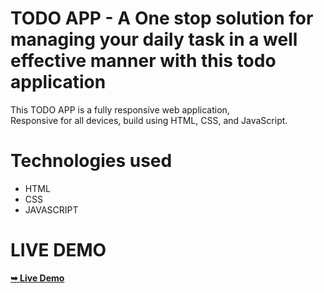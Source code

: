 <H1 align="left">TODO APP - A One stop solution for managing your daily task in a well effective manner with this todo application</H1>

 This  TODO APP is a fully responsive web application, <br /> Responsive for all devices, build using HTML, CSS, and JavaScript.

<h1 align="left">Technologies used</h1>
<ul>
  <li>HTML</li>
  <li>CSS</li>
  <li>JAVASCRIPT</li>
</ul>

<h1 align="left">LIVE DEMO</h1>
<a href="https://kamranahmad786.github.io/JUNE_TASK_2/"><strong>➥ Live Demo</strong></a>
